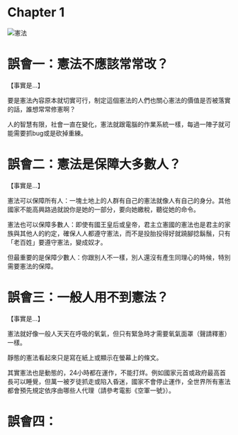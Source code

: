 # Chapter 1
![憲法](https://www.moedict.tw/憲法.png)

# 誤會一：憲法不應該常常改？

【事實是...】

要是憲法內容原本就切實可行，制定這個憲法的人們也關心憲法的價值是否被落實的話，誰想常常修憲啊？

人的智慧有限，社會一直在變化，憲法就跟電腦的作業系統一樣，每過一陣子就可能需要抓bug或是砍掉重練。

# 誤會二：憲法是保障大多數人？

【事實是...】

憲法可以保障所有人：一塊土地上的人群有自己的憲法就像人有自己的身分。其他國家不能高興路過就說你是她的一部分，要向她繳稅，聽從她的命令。

憲法也可以保障多數人：即使有國王皇后或皇帝，君主立憲國的憲法也是君主的家族與其他人的約定，確保人人都遵守憲法，而不是投胎投得好就蹺腳捻鬍鬚，只有「老百姓」要遵守憲法，變成奴才。

但最重要的是保障少數人：你跟別人不一樣，別人還沒有產生同理心的時候，特別需要憲法的保障。

# 誤會三：一般人用不到憲法？

【事實是...】

憲法就好像一般人天天在呼吸的氧氣，但只有緊急時才需要氧氣面罩（聲請釋憲）一樣。

靜態的憲法看起來只是寫在紙上或顯示在螢幕上的條文。

其實憲法也是動態的，24小時都在運作，不能打烊。例如國家元首或政府最高首長可以睡覺，但萬一被歹徒抓走或陷入昏迷，國家不會停止運作，全世界所有憲法都會預先規定依序由哪些人代理（請參考電影《空軍一號》）。

# 誤會四：
